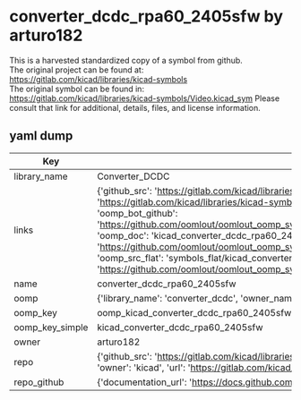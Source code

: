 # converter_dcdc_rpa60_2405sfw by arturo182  
This is a harvested standardized copy of a symbol from github.  
The original project can be found at:  
https://gitlab.com/kicad/libraries/kicad-symbols  
The original symbol can be found in:
https://gitlab.com/kicad/libraries/kicad-symbols/Video.kicad_sym
Please consult that link for additional, details, files, and license information.  
## yaml dump  
| Key | Value |  
| --- | --- |  
| library_name | Converter_DCDC |  
| links | {'github_src': 'https://gitlab.com/kicad/libraries/kicad-symbols/Video.kicad_sym', 'github_src_repo': 'https://gitlab.com/kicad/libraries/kicad-symbols', 'oomp_bot': 'kicad_converter_dcdc_rpa60_2405sfw/working', 'oomp_bot_github': 'https://github.com/oomlout/oomlout_oomp_symbol_bot/tree/main/kicad_converter_dcdc_rpa60_2405sfw/working', 'oomp_doc': 'kicad_converter_dcdc_rpa60_2405sfw/working', 'oomp_doc_github': 'https://github.com/oomlout/oomlout_oomp_symbol_doc/tree/main/kicad_converter_dcdc_rpa60_2405sfw/working', 'oomp_src_flat': 'symbols_flat/kicad_converter_dcdc_rpa60_2405sfw/working', 'oomp_src_flat_github': 'https://github.com/oomlout/oomlout_oomp_symbol_src/tree/main/kicad_converter_dcdc_rpa60_2405sfw/working'} |  
| name | converter_dcdc_rpa60_2405sfw |  
| oomp | {'library_name': 'converter_dcdc', 'owner_name': 'kicad', 'symbol_name': 'converter_dcdc_rpa60_2405sfw'} |  
| oomp_key | oomp_kicad_converter_dcdc_rpa60_2405sfw |  
| oomp_key_simple | kicad_converter_dcdc_rpa60_2405sfw |  
| owner | arturo182 |  
| repo | {'github_src': 'https://gitlab.com/kicad/libraries/kicad-symbols/Video.kicad_sym', 'name': 'libraries/kicad-symbols', 'owner': 'kicad', 'url': 'https://gitlab.com/kicad/libraries/kicad-symbols'} |  
| repo_github | {'documentation_url': 'https://docs.github.com/rest/repos/repos#get-a-repository', 'message': 'Not Found'} |  

